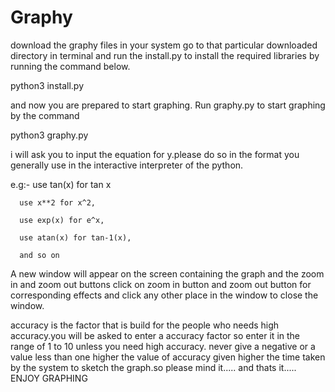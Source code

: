# Graphy
download the graphy files in your system
go to that particular downloaded directory in terminal and run the install.py to install the required libraries by running the command below.

python3 install.py

and now you are prepared to start graphing. Run graphy.py to start graphing by the command

python3 graphy.py

i will ask you to input the equation for y.please do so in the format you generally use in the interactive interpreter of the python.

e.g:- use tan(x) for tan x
      
      use x**2 for x^2,
      
      use exp(x) for e^x,
      
      use atan(x) for tan-1(x),
      
      and so on


A new window will appear on the screen containing the graph and the zoom in and zoom out buttons 
 click on zoom in button and zoom out button for corresponding effects
 and click any other place in the window to close the window.
 
 accuracy is the factor that is build for the people who needs high accuracy.you will be asked to enter a accuracy factor so enter it in the range of 1 to 10 unless you need high accuracy.
 never give a negative or a value less than one
 higher the value of accuracy given higher the time taken by the system to sketch the graph.so please mind it.....
 and thats it.....
 ENJOY GRAPHING
